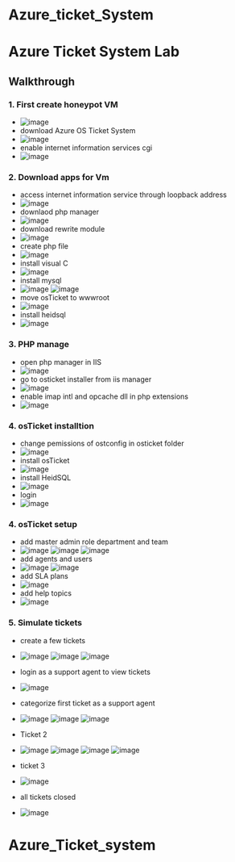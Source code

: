 # Azure_ticket_System


# <h1>Azure Ticket System Lab
  
  
## <a>Walkthrough </b>
###  1. First create honeypot VM
  - ![image](https://github.com/user-attachments/assets/9ccf1de9-4e13-4f3c-a5ae-de59a1a1501e)
  - download Azure OS Ticket System
  - ![image](https://github.com/user-attachments/assets/8cb1d286-70c4-4ef4-9a23-9004c082b0cb)
  - enable internet information services cgi
  - ![image](https://github.com/user-attachments/assets/662f921c-3c4b-471a-a5fd-40b0c72b20a3)
    

###  2. Download apps for Vm
  - access internet information service through loopback address
  - ![image](https://github.com/user-attachments/assets/d8d48acf-5616-40bf-9ed4-9f45cbc3ef4b)
  - downlaod php manager
  - ![image](https://github.com/user-attachments/assets/9a4f8916-9cb7-4bcf-a146-7ccad4a32275)
  - download rewrite module
  - ![image](https://github.com/user-attachments/assets/9d869ad3-105e-4093-95cb-44a040152ec6)
  - create php file
  - ![image](https://github.com/user-attachments/assets/a4dffefb-0de3-4c26-9d41-be7fae610712)
  - install visual C
  - ![image](https://github.com/user-attachments/assets/316e4588-8734-40e7-971c-8e120682caa8)
  - install mysql
  - ![image](https://github.com/user-attachments/assets/921aac5e-5584-41a2-9665-6cbd28cf8e6b)
    ![image](https://github.com/user-attachments/assets/d5717ab6-b2ad-4735-ad95-0310a75da644)
  - move osTicket to wwwroot
  - ![image](https://github.com/user-attachments/assets/76d6bd4f-8bf9-48c6-a227-dcf9b71cde4f)
  - install heidsql
  - ![image](https://github.com/user-attachments/assets/c9e48ab5-5ca2-47a1-a581-02c3792c87d0)


###  3. PHP manage
  - open php manager in IIS
  - ![image](https://github.com/user-attachments/assets/65603816-dc03-4ee8-9436-25da69e77b27)
  - go to osticket installer from iis manager
  - ![image](https://github.com/user-attachments/assets/b5c5b50f-ac5d-46cf-8cf3-7d1ede305496)
  - enable imap intl and opcache dll in php extensions
  - ![image](https://github.com/user-attachments/assets/9f7c389b-96eb-4531-8152-d9091fbd39bf)


  ### 4. osTicket installtion
  - change pemissions of ostconfig in osticket folder
  - ![image](https://github.com/user-attachments/assets/29ee7d37-894f-49f8-8df8-152d188f022d)
  - install osTicket
  - ![image](https://github.com/user-attachments/assets/cf448293-19c8-423f-a0d7-78bc08d1e79a)
  - install HeidSQL
  - ![image](https://github.com/user-attachments/assets/6a9d15e8-7fa6-457b-8cd1-0657fe98e9df)
  - login
  - ![image](https://github.com/user-attachments/assets/2bdbbcd2-8248-4d14-942a-50daae890881)


  ### 4. osTicket setup
  - add master admin role department and team
  - ![image](https://github.com/user-attachments/assets/ff84b01a-57f7-492a-8505-4d204b360b76)
    ![image](https://github.com/user-attachments/assets/4e251409-549f-4726-8518-52787193cd21)
    ![image](https://github.com/user-attachments/assets/f3e3413d-0e5d-4baf-9669-1aee91e8bb8e)
  - add agents and users
  - ![image](https://github.com/user-attachments/assets/d9c0fc0f-3939-4061-a700-dd6602b87531)
    ![image](https://github.com/user-attachments/assets/45be1ea0-3bf5-41e9-9b76-502b17e28332)
  - add SLA plans
  - ![image](https://github.com/user-attachments/assets/f1c2568e-0d12-41b7-aca7-f44d0848ef8c)
  - add help topics
  - ![image](https://github.com/user-attachments/assets/66c9b991-b8d3-4ece-a2c3-b3038520c4e2)


 ### 5. Simulate tickets
  - create a few tickets
  - ![image](https://github.com/user-attachments/assets/ddcac0b2-2d8c-450d-a479-d249e469ae91)
    ![image](https://github.com/user-attachments/assets/e2cfec1e-fa0e-43f3-8d48-8c38ce5ced52)
    ![image](https://github.com/user-attachments/assets/c003437a-e9be-47df-a7c1-1de2d03f0d47)
  - login as a support agent to view tickets
  - ![image](https://github.com/user-attachments/assets/4b1ae2f0-516e-4b10-a005-7c1de7e65fe5)

  - categorize first ticket as a support agent
  - ![image](https://github.com/user-attachments/assets/728e8fa1-b0c2-4102-b901-3d830211e4f6)
    ![image](https://github.com/user-attachments/assets/a0bfd781-911e-45e1-8a18-35cdf48c1ef3)
    ![image](https://github.com/user-attachments/assets/35eb7a7e-ecff-41be-aa7a-f4f904839fde)

  - Ticket 2
  - ![image](https://github.com/user-attachments/assets/4fb5f11a-01ff-420e-b68e-8957b649e81d)
    ![image](https://github.com/user-attachments/assets/85d83f86-67f1-4390-aea0-311fd267eeb7)
    ![image](https://github.com/user-attachments/assets/29683185-7be0-4ee5-b2be-0f56e6d53f07)
    ![image](https://github.com/user-attachments/assets/fc01d0fc-b195-4fa1-a089-40fe52faeab6)

  - ticket 3
  - ![image](https://github.com/user-attachments/assets/74ca3b80-169f-4d50-8236-fd106e2fd1fc)
    
  - all tickets closed
  - ![image](https://github.com/user-attachments/assets/0e6cd7b6-eaf2-4059-9b16-7bfa724c8c15)


# Azure_Ticket_system
